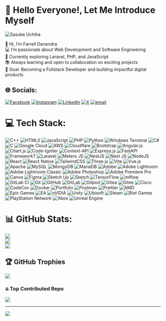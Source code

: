 # 💫 Hello Everyone!, Let Me Introduce Myself
![Sasuke Uchiha](https://media3.giphy.com/media/v1.Y2lkPTc5MGI3NjExMmxwN2l2d3Z4aGh3OHl0ZGNoenBsNWwydTZlMndkMzdxcW12cWF3eCZlcD12MV9pbnRlcm5hbF9naWZfYnlfaWQmY3Q9Zw/Ik7JzGmIGCnde/giphy.gif)

👋 Hi, I’m Farrell Danendra<br>💻 I’m passionate about Web Development and Software Engineering<br>🚀 Currently exploring Laravel, PHP, and JavaScript<br>📚 Always learning and open to collaboration on exciting projects<br>🎯 Goal: Becoming a Fullstack Developer and building impactful digital products


## 🌐 Socials:
[![Facebook](https://img.shields.io/badge/Facebook-%231877F2.svg?logo=Facebook&logoColor=white)](https://facebook.com/FarrellDanendra) [![Instagram](https://img.shields.io/badge/Instagram-%23E4405F.svg?logo=Instagram&logoColor=white)](https://instagram.com/farrelldanendra) [![LinkedIn](https://img.shields.io/badge/LinkedIn-%230077B5.svg?logo=linkedin&logoColor=white)](https://linkedin.com/in/FarrellDanendra) [![X](https://img.shields.io/badge/X-black.svg?logo=X&logoColor=white)](https://x.com/FarrellDanendra) [![email](https://img.shields.io/badge/Email-D14836?logo=gmail&logoColor=white)](mailto:farelldrb.1602@gmail.com) 

# 💻 Tech Stack:
![C++](https://img.shields.io/badge/c++-%2300599C.svg?style=plastic&logo=c%2B%2B&logoColor=white) ![HTML5](https://img.shields.io/badge/html5-%23E34F26.svg?style=plastic&logo=html5&logoColor=white) ![JavaScript](https://img.shields.io/badge/javascript-%23323330.svg?style=plastic&logo=javascript&logoColor=%23F7DF1E) ![PHP](https://img.shields.io/badge/php-%23777BB4.svg?style=plastic&logo=php&logoColor=white) ![Python](https://img.shields.io/badge/python-3670A0?style=plastic&logo=python&logoColor=ffdd54) ![Windows Terminal](https://img.shields.io/badge/Windows%20Terminal-%234D4D4D.svg?style=plastic&logo=windows-terminal&logoColor=white) ![C#](https://img.shields.io/badge/c%23-%23239120.svg?style=plastic&logo=csharp&logoColor=white) ![C](https://img.shields.io/badge/c-%2300599C.svg?style=plastic&logo=c&logoColor=white) ![Google Cloud](https://img.shields.io/badge/GoogleCloud-%234285F4.svg?style=plastic&logo=google-cloud&logoColor=white) ![AWS](https://img.shields.io/badge/AWS-%23FF9900.svg?style=plastic&logo=amazon-aws&logoColor=white) ![Cloudflare](https://img.shields.io/badge/Cloudflare-F38020?style=plastic&logo=Cloudflare&logoColor=white) ![Bootstrap](https://img.shields.io/badge/bootstrap-%238511FA.svg?style=plastic&logo=bootstrap&logoColor=white) ![Angular.js](https://img.shields.io/badge/angular.js-%23E23237.svg?style=plastic&logo=angularjs&logoColor=white) ![Chart.js](https://img.shields.io/badge/chart.js-F5788D.svg?style=plastic&logo=chart.js&logoColor=white) ![Code-Igniter](https://img.shields.io/badge/CodeIgniter-%23EF4223.svg?style=plastic&logo=codeIgniter&logoColor=white) ![Context-API](https://img.shields.io/badge/Context--Api-000000?style=plastic&logo=react) ![Express.js](https://img.shields.io/badge/express.js-%23404d59.svg?style=plastic&logo=express&logoColor=%2361DAFB) ![FastAPI](https://img.shields.io/badge/FastAPI-005571?style=plastic&logo=fastapi) ![Framework7](https://img.shields.io/badge/framework7-%23EE350F.svg?style=plastic&logo=framework7&logoColor=white) ![Laravel](https://img.shields.io/badge/laravel-%23FF2D20.svg?style=plastic&logo=laravel&logoColor=white) ![Metero JS](https://img.shields.io/badge/meteorjs-%23d74c4c.svg?style=plastic&logo=meteor&logoColor=white) ![NestJS](https://img.shields.io/badge/nestjs-%23E0234E.svg?style=plastic&logo=nestjs&logoColor=white) ![Next JS](https://img.shields.io/badge/Next-black?style=plastic&logo=next.js&logoColor=white) ![NodeJS](https://img.shields.io/badge/node.js-6DA55F?style=plastic&logo=node.js&logoColor=white) ![React](https://img.shields.io/badge/react-%2320232a.svg?style=plastic&logo=react&logoColor=%2361DAFB) ![React Native](https://img.shields.io/badge/react_native-%2320232a.svg?style=plastic&logo=react&logoColor=%2361DAFB) ![TailwindCSS](https://img.shields.io/badge/tailwindcss-%2338B2AC.svg?style=plastic&logo=tailwind-css&logoColor=white) ![Three js](https://img.shields.io/badge/threejs-black?style=plastic&logo=three.js&logoColor=white) ![Vite](https://img.shields.io/badge/vite-%23646CFF.svg?style=plastic&logo=vite&logoColor=white) ![Vue.js](https://img.shields.io/badge/vue.js-%2335495e.svg?style=plastic&logo=vuedotjs&logoColor=%234FC08D) ![Apache](https://img.shields.io/badge/apache-%23D42029.svg?style=plastic&logo=apache&logoColor=white) ![MySQL](https://img.shields.io/badge/mysql-4479A1.svg?style=plastic&logo=mysql&logoColor=white) ![MongoDB](https://img.shields.io/badge/MongoDB-%234ea94b.svg?style=plastic&logo=mongodb&logoColor=white) ![MariaDB](https://img.shields.io/badge/MariaDB-003545?style=plastic&logo=mariadb&logoColor=white) ![Adobe](https://img.shields.io/badge/adobe-%23FF0000.svg?style=plastic&logo=adobe&logoColor=white) ![Adobe Lightroom](https://img.shields.io/badge/Adobe%20Lightroom-31A8FF.svg?style=plastic&logo=Adobe%20Lightroom&logoColor=white) ![Adobe Lightroom Classic](https://img.shields.io/badge/Adobe%20Lightroom%20Classic-31A8FF.svg?style=plastic&logo=Adobe%20Lightroom%20Classic&logoColor=white) ![Adobe Photoshop](https://img.shields.io/badge/adobe%20photoshop-%2331A8FF.svg?style=plastic&logo=adobe%20photoshop&logoColor=white) ![Adobe Premiere Pro](https://img.shields.io/badge/Adobe%20Premiere%20Pro-9999FF.svg?style=plastic&logo=Adobe%20Premiere%20Pro&logoColor=white) ![Canva](https://img.shields.io/badge/Canva-%2300C4CC.svg?style=plastic&logo=Canva&logoColor=white) ![Figma](https://img.shields.io/badge/figma-%23F24E1E.svg?style=plastic&logo=figma&logoColor=white) ![Sketch Up](https://img.shields.io/badge/SketchUp-005F9E?style=plastic&logo=sketchup&logoColor=white) ![Sketch](https://img.shields.io/badge/Sketch-FFB387?style=plastic&logo=sketch&logoColor=black) ![TensorFlow](https://img.shields.io/badge/TensorFlow-%23FF6F00.svg?style=plastic&logo=TensorFlow&logoColor=white) ![mlflow](https://img.shields.io/badge/mlflow-%23d9ead3.svg?style=plastic&logo=numpy&logoColor=blue) ![GitLab CI](https://img.shields.io/badge/gitlab%20CI-%23181717.svg?style=plastic&logo=gitlab&logoColor=white) ![Git](https://img.shields.io/badge/git-%23F05033.svg?style=plastic&logo=git&logoColor=white) ![GitHub](https://img.shields.io/badge/github-%23121011.svg?style=plastic&logo=github&logoColor=white) ![GitLab](https://img.shields.io/badge/gitlab-%23181717.svg?style=plastic&logo=gitlab&logoColor=white) ![Gitpod](https://img.shields.io/badge/gitpod-f06611.svg?style=plastic&logo=gitpod&logoColor=white) ![Gitea](https://img.shields.io/badge/Gitea-34495E?style=plastic&logo=gitea&logoColor=5D9425) ![Gitee](https://img.shields.io/badge/Gitee-C71D23?style=plastic&logo=gitee&logoColor=white) ![Cisco](https://img.shields.io/badge/cisco-%23049fd9.svg?style=plastic&logo=cisco&logoColor=black) ![CodeCov](https://img.shields.io/badge/codecov-%23ff0077.svg?style=plastic&logo=codecov&logoColor=white) ![Docker](https://img.shields.io/badge/docker-%230db7ed.svg?style=plastic&logo=docker&logoColor=white) ![Portfolio](https://img.shields.io/badge/Portfolio-%23000000.svg?style=plastic&logo=firefox&logoColor=#FF7139) ![Postman](https://img.shields.io/badge/Postman-FF6C37?style=plastic&logo=postman&logoColor=white) ![Prettier](https://img.shields.io/badge/prettier-%23F7B93E.svg?style=plastic&logo=prettier&logoColor=black) ![AMD](https://img.shields.io/badge/AMD-%23000000.svg?style=plastic&logo=amd&logoColor=white) ![Epic Games](https://img.shields.io/badge/epicgames-%23313131.svg?style=plastic&logo=epicgames&logoColor=white) ![EA](https://img.shields.io/badge/ea-%23000000.svg?style=plastic&logo=ea&logoColor=white) ![nVIDIA](https://img.shields.io/badge/nVIDIA-%2376B900.svg?style=plastic&logo=nVIDIA&logoColor=white) ![Unity](https://img.shields.io/badge/unity-%23000000.svg?style=plastic&logo=unity&logoColor=white) ![Ubisoft](https://img.shields.io/badge/Ubisoft-%23F5F5F5.svg?style=plastic&logo=Ubisoft&logoColor=black) ![Steam](https://img.shields.io/badge/steam-%23000000.svg?style=plastic&logo=steam&logoColor=white) ![Riot Games](https://img.shields.io/badge/riotgames-D32936.svg?style=plastic&logo=riotgames&logoColor=white) ![PlayStation Network](https://img.shields.io/badge/PSN-%230070D1.svg?style=plastic&logo=Playstation&logoColor=white) ![Xbox](https://img.shields.io/badge/xbox-%23107C10.svg?style=plastic&logo=xbox&logoColor=white) ![Unreal Engine](https://img.shields.io/badge/unrealengine-%23313131.svg?style=plastic&logo=unrealengine&logoColor=white)
# 📊 GitHub Stats:
![](https://github-readme-stats.vercel.app/api?username=FarrellDanendra&theme=tokyonight&hide_border=false&include_all_commits=true&count_private=false)<br/>
![](https://nirzak-streak-stats.vercel.app/?user=FarrellDanendra&theme=tokyonight&hide_border=false)<br/>
![](https://github-readme-stats.vercel.app/api/top-langs/?username=FarrellDanendra&theme=tokyonight&hide_border=false&include_all_commits=true&count_private=false&layout=compact)

## 🏆 GitHub Trophies
![](https://github-profile-trophy.vercel.app/?username=FarrellDanendra&theme=tokyonight&no-frame=false&no-bg=false&margin-w=4)

### 🔝 Top Contributed Repo
![](https://github-contributor-stats.vercel.app/api?username=FarrellDanendra&limit=5&theme=dark&combine_all_yearly_contributions=true)

---
[![](https://visitcount.itsvg.in/api?id=FarrellDanendra&icon=2&color=1)](https://visitcount.itsvg.in)

<!-- Proudly created with GPRM ( https://gprm.itsvg.in ) -->
